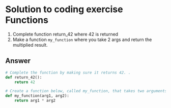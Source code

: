 # Solution to coding exercise Functions

1. Complete function return_42 where 42 is returned
2. Make a function `my_function` where you take 2 args and return the multiplied result.

## Answer

```py
# Complete the function by making sure it returns 42. .
def return_42():
    return 42

# Create a function below, called my_function, that takes two arguments and returns the result of its two arguments multiplied together.
def my_function(arg1, arg2):
    return arg1 * arg2
```

